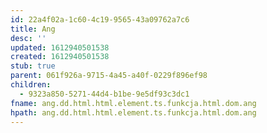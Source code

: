 ```yaml
---
id: 22a4f02a-1c60-4c19-9565-43a09762a7c6
title: Ang
desc: ''
updated: 1612940501538
created: 1612940501538
stub: true
parent: 061f926a-9715-4a45-a40f-0229f896ef98
children:
  - 9323a850-5271-44d4-b1be-9e5df93c3dc1
fname: ang.dd.html.html.element.ts.funkcja.html.dom.ang
hpath: ang.dd.html.html.element.ts.funkcja.html.dom.ang
---
```



